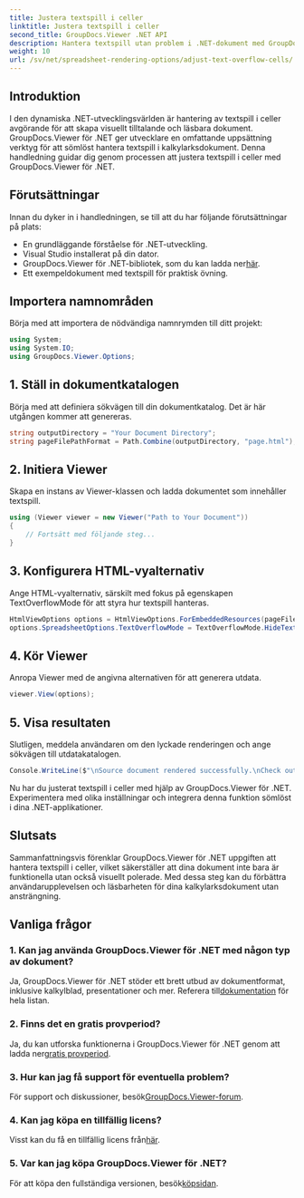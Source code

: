 ```yaml
---
title: Justera textspill i celler
linktitle: Justera textspill i celler
second_title: GroupDocs.Viewer .NET API
description: Hantera textspill utan problem i .NET-dokument med GroupDocs.Viewer. Förbättra läsbarheten och användarupplevelsen. Ladda ner din kostnadsfria testversion nu.
weight: 10
url: /sv/net/spreadsheet-rendering-options/adjust-text-overflow-cells/
---
```

## Introduktion
I den dynamiska .NET-utvecklingsvärlden är hantering av textspill i celler avgörande för att skapa visuellt tilltalande och läsbara dokument. GroupDocs.Viewer för .NET ger utvecklare en omfattande uppsättning verktyg för att sömlöst hantera textspill i kalkylarksdokument. Denna handledning guidar dig genom processen att justera textspill i celler med GroupDocs.Viewer för .NET.
## Förutsättningar
Innan du dyker in i handledningen, se till att du har följande förutsättningar på plats:
- En grundläggande förståelse för .NET-utveckling.
- Visual Studio installerat på din dator.
- GroupDocs.Viewer för .NET-bibliotek, som du kan ladda ner[här](https://releases.groupdocs.com/viewer/net/).
- Ett exempeldokument med textspill för praktisk övning.
## Importera namnområden
Börja med att importera de nödvändiga namnrymden till ditt projekt:
```csharp
using System;
using System.IO;
using GroupDocs.Viewer.Options;
```
## 1. Ställ in dokumentkatalogen
Börja med att definiera sökvägen till din dokumentkatalog. Det är här utgången kommer att genereras.
```csharp
string outputDirectory = "Your Document Directory";
string pageFilePathFormat = Path.Combine(outputDirectory, "page.html");
```
## 2. Initiera Viewer
Skapa en instans av Viewer-klassen och ladda dokumentet som innehåller textspill.
```csharp
using (Viewer viewer = new Viewer("Path to Your Document"))
{
    // Fortsätt med följande steg...
}
```
## 3. Konfigurera HTML-vyalternativ
Ange HTML-vyalternativ, särskilt med fokus på egenskapen TextOverflowMode för att styra hur textspill hanteras.
```csharp
HtmlViewOptions options = HtmlViewOptions.ForEmbeddedResources(pageFilePathFormat);
options.SpreadsheetOptions.TextOverflowMode = TextOverflowMode.HideText;
```
## 4. Kör Viewer
Anropa Viewer med de angivna alternativen för att generera utdata.
```csharp
viewer.View(options);
```
## 5. Visa resultaten
Slutligen, meddela användaren om den lyckade renderingen och ange sökvägen till utdatakatalogen.
```csharp
Console.WriteLine($"\nSource document rendered successfully.\nCheck output in {outputDirectory}.");
```
Nu har du justerat textspill i celler med hjälp av GroupDocs.Viewer för .NET. Experimentera med olika inställningar och integrera denna funktion sömlöst i dina .NET-applikationer.
## Slutsats
Sammanfattningsvis förenklar GroupDocs.Viewer för .NET uppgiften att hantera textspill i celler, vilket säkerställer att dina dokument inte bara är funktionella utan också visuellt polerade. Med dessa steg kan du förbättra användarupplevelsen och läsbarheten för dina kalkylarksdokument utan ansträngning.
## Vanliga frågor
### 1. Kan jag använda GroupDocs.Viewer för .NET med någon typ av dokument?
 Ja, GroupDocs.Viewer för .NET stöder ett brett utbud av dokumentformat, inklusive kalkylblad, presentationer och mer. Referera till[dokumentation](https://tutorials.groupdocs.com/viewer/net/) för hela listan.
### 2. Finns det en gratis provperiod?
 Ja, du kan utforska funktionerna i GroupDocs.Viewer för .NET genom att ladda ner[gratis provperiod](https://releases.groupdocs.com/).
### 3. Hur kan jag få support för eventuella problem?
 För support och diskussioner, besök[GroupDocs.Viewer-forum](https://forum.groupdocs.com/c/viewer/9).
### 4. Kan jag köpa en tillfällig licens?
 Visst kan du få en tillfällig licens från[här](https://purchase.groupdocs.com/temporary-license/).
### 5. Var kan jag köpa GroupDocs.Viewer för .NET?
 För att köpa den fullständiga versionen, besök[köpsidan](https://purchase.groupdocs.com/buy).
